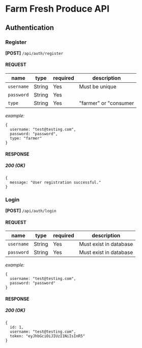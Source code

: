 # Farm Fresh Produce API

## Authentication

### Register

**[POST]** `/api/auth/register`

#### REQUEST

| name       | type   | required | description           |
| ---------- | ------ | -------- | --------------------- |
| `username` | String | Yes      | Must be unique        |
| `password` | String | Yes      |                       |
| `type`     | String | Yes      | "farmer" or "consumer |

_example:_

```
{
  username: "test@testing.com",
  password: "password",
  type: "farmer"
}
```

#### RESPONSE

##### 200 (OK)

```
{
  message: "User registration successful."
}
```

### Login

**[POST]** `/api/auth/login`

#### REQUEST

| name       | type   | required | description            |
| ---------- | ------ | -------- | ---------------------- |
| `username` | String | Yes      | Must exist in database |
| `password` | String | Yes      | Must exist in database |

_example:_

```
{
  username: "test@testing.com",
  password: "password"
}
```

#### RESPONSE

##### 200 (OK)

```
{
  id: 1,
  username: "test@testing.com",
  token: "eyJhbGciOiJIUzI1NiIsInR5"
}
```

<!-- ## Farmer

- CRUD produce from my inventory
  - POST e.g.:
    {
    name: "",
    farmer_id: "", // Store user_id in context
    location: "",
    image: ""
    }
  - GET (all, individual item?)
  - PUT e.g.:
    {
    id: "",
    name: "",
    farmer_id: "",
    location: ""
    }
  - DELETE (grab produce_id from route)
- view orders for my produce
  - GET

## Consumer Endpoints

- view produce local to me
  - GET (all produce)
- add produce to shopping cart
  - Context API
- place an order
  - POST e.g.:
    {
    items: [
    { name: "Apple", farmer_id: "1" },
    { name: "Carrot", farmer_id: "1" }
    ],
    consumer_id: 2
    } -->
